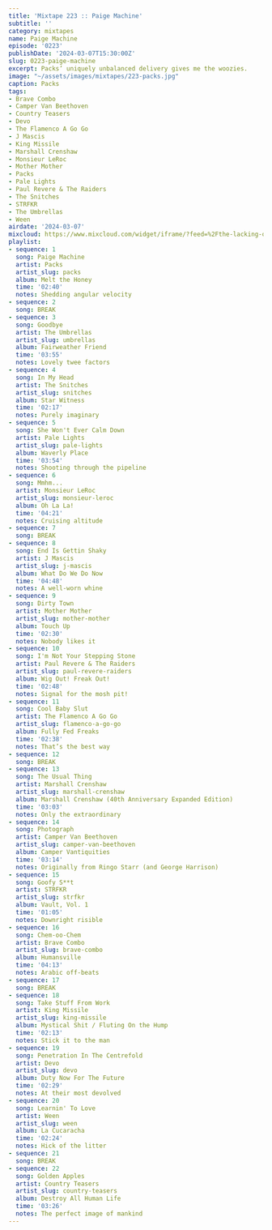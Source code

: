 ```yaml
---
title: 'Mixtape 223 :: Paige Machine'
subtitle: ''
category: mixtapes
name: Paige Machine
episode: '0223'
publishDate: '2024-03-07T15:30:00Z'
slug: 0223-paige-machine
excerpt: Packs’ uniquely unbalanced delivery gives me the woozies.
image: "~/assets/images/mixtapes/223-packs.jpg"
caption: Packs
tags:
- Brave Combo
- Camper Van Beethoven
- Country Teasers
- Devo
- The Flamenco A Go Go
- J Mascis
- King Missile
- Marshall Crenshaw
- Monsieur LeRoc
- Mother Mother
- Packs
- Pale Lights
- Paul Revere & The Raiders
- The Snitches
- STRFKR
- The Umbrellas
- Ween
airdate: '2024-03-07'
mixcloud: https://www.mixcloud.com/widget/iframe/?feed=%2Fthe-lacking-org%2F2ffthl-223-paige-machine%2F&hide_artwork=1&hide_cover=1
playlist:
- sequence: 1
  song: Paige Machine
  artist: Packs
  artist_slug: packs
  album: Melt the Honey
  time: '02:40'
  notes: Shedding angular velocity
- sequence: 2
  song: BREAK
- sequence: 3
  song: Goodbye
  artist: The Umbrellas
  artist_slug: umbrellas
  album: Fairweather Friend
  time: '03:55'
  notes: Lovely twee factors
- sequence: 4
  song: In My Head
  artist: The Snitches
  artist_slug: snitches
  album: Star Witness
  time: '02:17'
  notes: Purely imaginary
- sequence: 5
  song: She Won't Ever Calm Down
  artist: Pale Lights
  artist_slug: pale-lights
  album: Waverly Place
  time: '03:54'
  notes: Shooting through the pipeline
- sequence: 6
  song: Mmhm...
  artist: Monsieur LeRoc
  artist_slug: monsieur-leroc
  album: Oh La La!
  time: '04:21'
  notes: Cruising altitude
- sequence: 7
  song: BREAK
- sequence: 8
  song: End Is Gettin Shaky
  artist: J Mascis
  artist_slug: j-mascis
  album: What Do We Do Now
  time: '04:48'
  notes: A well-worn whine
- sequence: 9
  song: Dirty Town
  artist: Mother Mother
  artist_slug: mother-mother
  album: Touch Up
  time: '02:30'
  notes: Nobody likes it
- sequence: 10
  song: I'm Not Your Stepping Stone
  artist: Paul Revere & The Raiders
  artist_slug: paul-revere-raiders
  album: Wig Out! Freak Out!
  time: '02:48'
  notes: Signal for the mosh pit!
- sequence: 11
  song: Cool Baby Slut
  artist: The Flamenco A Go Go
  artist_slug: flamenco-a-go-go
  album: Fully Fed Freaks
  time: '02:38'
  notes: That’s the best way
- sequence: 12
  song: BREAK
- sequence: 13
  song: The Usual Thing
  artist: Marshall Crenshaw
  artist_slug: marshall-crenshaw
  album: Marshall Crenshaw (40th Anniversary Expanded Edition)
  time: '03:03'
  notes: Only the extraordinary
- sequence: 14
  song: Photograph
  artist: Camper Van Beethoven
  artist_slug: camper-van-beethoven
  album: Camper Vantiquities
  time: '03:14'
  notes: Originally from Ringo Starr (and George Harrison)
- sequence: 15
  song: Goofy S**t
  artist: STRFKR
  artist_slug: strfkr
  album: Vault, Vol. 1
  time: '01:05'
  notes: Downright risible
- sequence: 16
  song: Chem-oo-Chem
  artist: Brave Combo
  artist_slug: brave-combo
  album: Humansville
  time: '04:13'
  notes: Arabic off-beats
- sequence: 17
  song: BREAK
- sequence: 18
  song: Take Stuff From Work
  artist: King Missile
  artist_slug: king-missile
  album: Mystical Shit / Fluting On the Hump
  time: '02:13'
  notes: Stick it to the man
- sequence: 19
  song: Penetration In The Centrefold
  artist: Devo
  artist_slug: devo
  album: Duty Now For The Future
  time: '02:29'
  notes: At their most devolved
- sequence: 20
  song: Learnin' To Love
  artist: Ween
  artist_slug: ween
  album: La Cucaracha
  time: '02:24'
  notes: Hick of the litter
- sequence: 21
  song: BREAK
- sequence: 22
  song: Golden Apples
  artist: Country Teasers
  artist_slug: country-teasers
  album: Destroy All Human Life
  time: '03:26'
  notes: The perfect image of mankind
---
```


